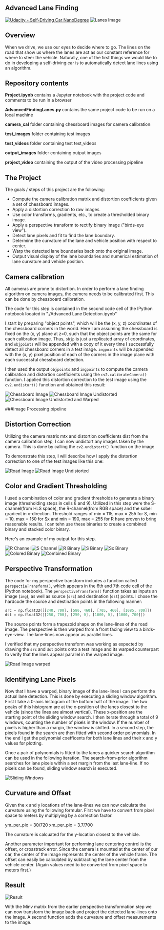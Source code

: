 ## Advanced Lane Finding
[![Udacity - Self-Driving Car NanoDegree](https://s3.amazonaws.com/udacity-sdc/github/shield-carnd.svg)](http://www.udacity.com/drive)
![Lanes Image](./examples/example_output.jpg)

Overview
---
When we drive, we use our eyes to decide where to go. The lines on the road that show us where the lanes are act as our constant reference for where to steer the vehicle. Naturally, one of the first things we would like to do in developing a self-driving car is to automatically detect lane lines using an algorithm.

[//]: # (Image References)

[image1]: ./output_images/road_img.jpg "Road Image"
[image2]: ./output_images/camera_cal_distorted.jpg "Chessboard Image"
[image3]: ./output_images/camera_cal_undistorted.jpg "Chessboard Image undistorted"
[image4]: ./output_images/camera_cal_undistortedandwarped.jpg "Chessboard Image undistorted and warped"
[image5]: ./output_images/road_undistorted.jpg "Road Image undistorted"
[image6]: ./output_images/road_img_warped.jpg "Road Image warped"
[image7]: ./output_images/r_channel.jpg "R Channel"
[image8]: ./output_images/s_channel.jpg "S Channel"
[image9]: ./output_images/r_binary.jpg "R Binary"
[image10]: ./output_images/s_binary.jpg "S Binary"
[image11]: ./output_images/sxbinary.jpg "Sx Binary"
[image12]: ./output_images/color_binary.jpg "Color Binary"
[image13]: ./output_images/binary_warped.jpg "Combined Binary"
[image14]: ./output_images/slidingwindow.jpg "Sliding Window"
[image15]: ./output_images/result.jpg "Result"




Repository contents
---

**Project.ipynb** contains a Jupyter notebook with the project code and comments to be run in a browser

**AdvancedFindingLanes.py** contains the same project code to be run on a local machine

**camera_cal** folder containing chessboard images for camera calibration

**test_images** folder containing test images

**test_videos** folder containing test test_videos

**output_images** folder containing output images

**project_video** containing the output of the video processing pipeline



The Project
---

The goals / steps of this project are the following:

* Compute the camera calibration matrix and distortion coefficients given a set of chessboard images.
* Apply a distortion correction to raw images.
* Use color transforms, gradients, etc., to create a thresholded binary image.
* Apply a perspective transform to rectify binary image ("birds-eye view").
* Detect lane pixels and fit to find the lane boundary.
* Determine the curvature of the lane and vehicle position with respect to center.
* Warp the detected lane boundaries back onto the original image.
* Output visual display of the lane boundaries and numerical estimation of lane curvature and vehicle position.


Camera calibration
---

All cameras are prone to distortion. In order to perform a lane finding algorithm on camera images, the camera needs to be calibrated first. This can be done by chessboard calibration.

The code for this step is contained in the second code cell of the IPython notebook located in "./Advanced Lane Detection.ipynb"

I start by preparing "object points", which will be the (x, y, z) coordinates of the chessboard corners in the world. Here I am assuming the chessboard is fixed on the (x, y) plane at z=0, such that the object points are the same for each calibration image.  Thus, `objp` is just a replicated array of coordinates, and `objpoints` will be appended with a copy of it every time I successfully detect all chessboard corners in a test image.  `imgpoints` will be appended with the (x, y) pixel position of each of the corners in the image plane with each successful chessboard detection.  

I then used the output `objpoints` and `imgpoints` to compute the camera calibration and distortion coefficients using the `cv2.calibrateCamera()` function.  I applied this distortion correction to the test image using the `cv2.undistort()` function and obtained this result:

![Chessboard Image][image2]
![Chessboard Image Undistorted][image3]
![Chessboard Image Undistorted and Warped][image4]


###Image Processing pipeline

Distortion Correction
---

Utilizing the camera matrix mtx and distortion coefficients dist from the camera calibration step, I can now undistort any images taken by the camera. This is done by calling the `cv2.undistort()` function on the image

To demonstrate this step, I will describe how I apply the distortion correction to one of the test images like this one:

![Road Image][image1]
![Road Image Undistorted][image5]

Color and Gradient Thresholding
---

I used a combination of color and gradient thresholds to generate a binary image (thresholding steps in cells 8 and 9). Utilized in this step were the S-channel(from HLS space), the R-channel(from RGB space) and the sobel gradient in x-direction. Threshold ranges of min = 115, max = 255 for S, min = 10, max = 150 for Sx and min = 190, max = 255 for R have proven to bring reasonable results.
I can tehn use these binaries to create a combined binary and stacked color binary.


Here's an example of my output for this step.  

![R Channel][image7]
![S Channel][image8]
![R Binary][image9]
![S Binary][image10]
![Sx Binary][image11]
![Colored Binary][image12]
![Combined Binary][image13]

Perspective Transformation
---

The code for my perspective transform includes a function called `perspectieTransform()`, which appears in the 6th and 7th code cell of the IPython notebook).  The `perspectiveTransform()` function takes as inputs an image (`img`), as well as source (`src`) and destination (`dst`) points.  I chose the hardcode the source and destination points in the following manner:

```python
src = np.float32([[240, 700], [580, 460], [705, 460], [1085, 700]])
dst = np.float32([[250, 700], [250, 0], [1000, 0], [1000, 700]])
```
The source points form a trapezoid shape on the lane-lines of the road image. The perspective is then warped from a front facing view to a birds-eye-view. The lane-lines now appear as parallel lines.

I verified that my perspective transform was working as expected by drawing the `src` and `dst` points onto a test image and its warped counterpart to verify that the lines appear parallel in the warped image.

![Road Image warped][image6]

Identifying Lane Pixels
---

Now that I have a warped, binary image of the lane-lines I can perform the actual lane detection. This is done by executing a sliding window algorithm. First I take a 0-axis histogram of the bottom half of the image. The two peaks of this histogram are at the x-position of the lanes closest to the vehicle (since the lines are almost vertical). These x-position are the starting point of the sliding window search. I then iterate through a total of 9 windows, counting the number of pixels in the window. If the number of pixels is higher than a margin, the window is shifted.
In a second step, the pixels found in the search are then fitted with second order polynomials. In the end I get the polynomial coefficents for both lane lines and their x and y values for plotting.

Once a pair of polynomials is fitted to the lanes a quicker search algorithm can be used in the following iteration. The search-from-prior algorithm searches for lane pixels within a set margin from the last lane-line. If no pixels can be found, sliding window search is executed.

![Sliding Windows][image14]

Curvature and Offset
---

Given the x and y locations of the lane-lines we can now calculate the curvature using the following formular. First we have to convert from pixel space to meters by multiplying by a correction factor.

ym_per_pix = 30/720
xm_per_pix = 3.7/700

The curvature is calcuated for the y-location closest to the vehicle.

Another parameter important for performing lane centering control is the offset, or crosstrack error.
Since the camera is mounted at the center of our car, the center of the image represents the center of the vehicle frame. The offset can easily be calculated by subtracting the lane center from the vehicle center. (Again values need to be converted from pixel space to meters first.)

Result
---

![Result][image15]

With the Minv matrix from the earlier perspective transformation step we can now transform the image back and project the detected lane-lines onto the image.
A second function adds the curvature and offset measurements to the image.
